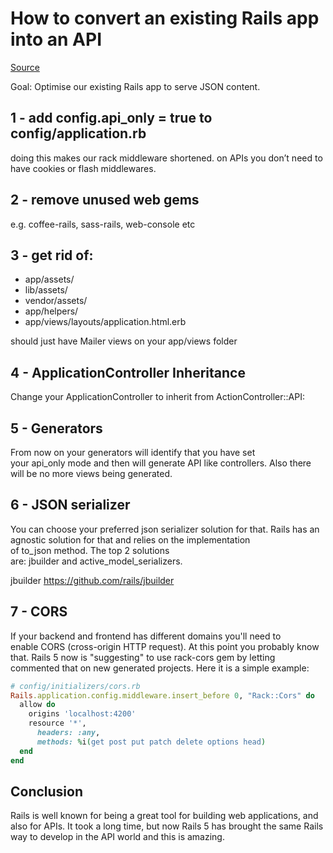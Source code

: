 # How to convert an existing Rails app into an API

[Source](https://hashrocket.com/blog/posts/how-to-make-rails-5-api-only)

Goal: Optimise our existing Rails app to serve JSON content. 

## 1 - add config.api_only = true to config/application.rb

doing this makes our rack middleware shortened. on APIs you don’t need to have cookies or flash middlewares.

## 2 - remove unused web gems

e.g. coffee-rails, sass-rails, web-console etc

## 3 - get rid of:

* app/assets/
* lib/assets/
* vendor/assets/
* app/helpers/
* app/views/layouts/application.html.erb

should just have Mailer views on your app/views folder

## 4 - ApplicationController Inheritance

Change your ApplicationController to inherit from ActionController::API:

## 5 - Generators

From now on your generators will identify that you have set your api_only mode and then will generate API like controllers. Also there will be no more views being generated.

## 6 - JSON serializer

You can choose your preferred json serializer solution for that. Rails has an agnostic solution for that and relies on the implementation of to_json method. The top 2 solutions are: jbuilder and active_model_serializers.

jbuilder https://github.com/rails/jbuilder

## 7 - CORS

If your backend and frontend has different domains you'll need to enable CORS (cross-origin HTTP request). At this point you probably know that. Rails 5 now is "suggesting" to use rack-cors gem by letting commented that on new generated projects. Here it is a simple example:

``` ruby
# config/initializers/cors.rb
Rails.application.config.middleware.insert_before 0, "Rack::Cors" do
  allow do
    origins 'localhost:4200'
    resource '*',
      headers: :any,
      methods: %i(get post put patch delete options head)
  end
end
```

## Conclusion

Rails is well known for being a great tool for building web applications, and also for APIs. It took a long time, but now Rails 5 has brought the same Rails way to develop in the API world and this is amazing.


